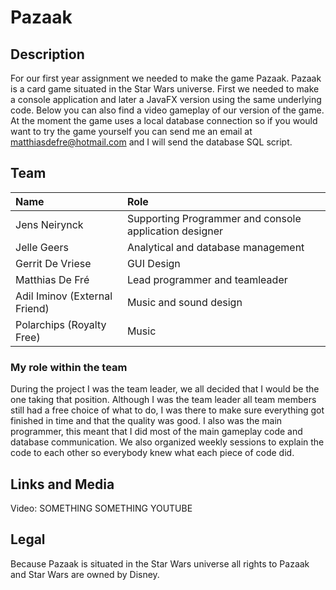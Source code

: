 # Pazaak

## Description

For our first year assignment we needed to make the game Pazaak. Pazaak is a card game situated in the Star Wars universe.
First we needed to make a console application and later a JavaFX version using the same underlying code.
Below you can also find a video gameplay of our version of the game. At the moment the game uses a local database connection so if you would want to try the game yourself you can send me an email at matthiasdefre@hotmail.com and I will send the database SQL script.

## Team

| Name     | Role                        | 
| :---     | :---                          | 
| Jens Neirynck | Supporting Programmer and console application designer | 
| Jelle Geers | Analytical and database management | 
| Gerrit De Vriese | GUI Design | 
| Matthias De Fré  | Lead programmer and teamleader | 
| Adil Iminov (External Friend) | Music and sound design |
| Polarchips (Royalty Free) | Music |


### My role within the team

During the project I was the team leader, we all decided that I would be the one taking that position. Although I was the team leader all team members still had a free choice of what to do, I was there to make sure everything got finished in time and that the quality was good.
I also was the main programmer, this meant that I did most of the main gameplay code and database communication. We also organized weekly sessions to explain the code to each other so everybody knew what each piece of code did.

## Links and Media

Video: SOMETHING SOMETHING YOUTUBE

## Legal

Because Pazaak is situated in the Star Wars universe all rights to Pazaak and Star Wars are owned by Disney. 
